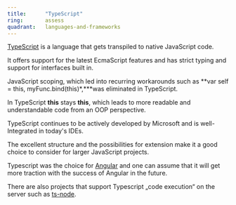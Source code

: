 ```yaml
---
title:      "TypeScript"
ring:       assess
quadrant:   languages-and-frameworks
---
```


[TypeScript](https://www.typescriptlang.org/) is a language that gets transpiled to native JavaScript code.

It offers support for the latest EcmaScript features and has strict typing and support for interfaces built in.

JavaScript scoping, which led into recurring workarounds such as **var self = this, myFunc.bind(this)*,***was eliminated in TypeScript.

In TypeScript **this** stays **this**, which leads to more readable and understandable code from an OOP perspective.

TypeScript continues to be actively developed by Microsoft and is well-Integrated in today's IDEs.

The excellent structure and the possibilities for extension make it a good choice to consider for larger JavaScript projects.

Typescript was the choice for [Angular](/languages-and-frameworks/angular/) and one can assume that it will get more traction with the success of Angular in the future.

There are also projects that support Typescript „code execution“ on the server such as [ts-node](https://www.npmjs.com/package/ts-node).
